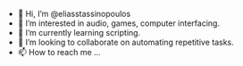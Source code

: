 - 👋 Hi, I’m @eliasstassinopoulos
- 👀 I’m interested in audio, games, computer interfacing.
- 🌱 I’m currently learning scripting.
- 💞️ I’m looking to collaborate on automating repetitive tasks.
- 📫 How to reach me ...

<!---
eliasstassinopoulos/eliasstassinopoulos is a ✨ special ✨ repository because its `README.md` (this file) appears on your GitHub profile.
You can click the Preview link to take a look at your changes.
--->
